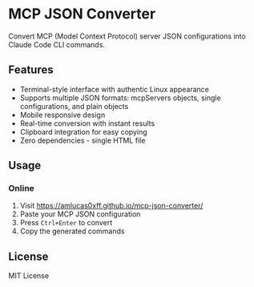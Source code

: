 # MCP JSON Converter

Convert MCP (Model Context Protocol) server JSON configurations into Claude Code CLI commands.

## Features

- Terminal-style interface with authentic Linux appearance
- Supports multiple JSON formats: mcpServers objects, single configurations, and plain objects
- Mobile responsive design
- Real-time conversion with instant results
- Clipboard integration for easy copying
- Zero dependencies - single HTML file

## Usage

### Online
1. Visit https://amlucas0xff.github.io/mcp-json-converter/
2. Paste your MCP JSON configuration
3. Press `Ctrl+Enter` to convert
4. Copy the generated commands


## License

MIT License